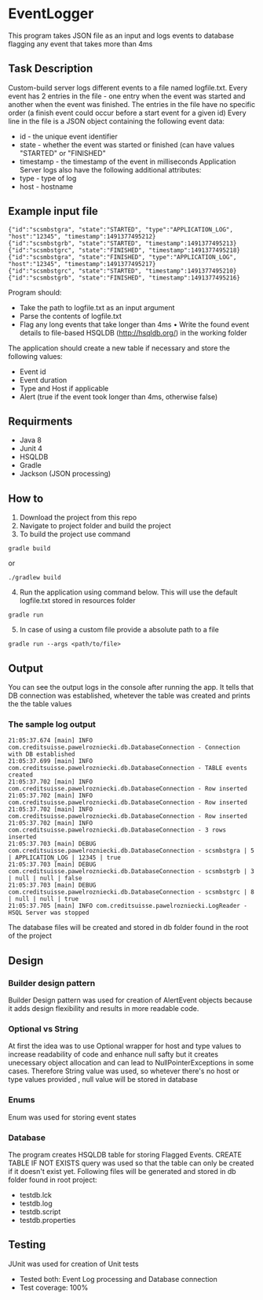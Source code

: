 # EventLogger
This program takes JSON file as an input and logs events to database flagging any event that takes more than 4ms 

## Task Description 
Custom-build server logs different events to a file named logfile.txt. Every event has 2 entries in the file - one
entry when the event was started and another when the event was finished. The entries in the file have no specific
order (a finish event could occur before a start event for a given id)
Every line in the file is a JSON object containing the following event data: 
* id - the unique event identifier
* state - whether the event was started or finished (can have values "STARTED" or "FINISHED"
* timestamp - the timestamp of the event in milliseconds
Application Server logs also have the following additional attributes:
* type - type of log
* host - hostname

## Example input file

```
{"id":"scsmbstgra", "state":"STARTED", "type":"APPLICATION_LOG", "host":"12345", "timestamp":1491377495212}
{"id":"scsmbstgrb", "state":"STARTED", "timestamp":1491377495213}
{"id":"scsmbstgrc", "state":"FINISHED", "timestamp":1491377495218}
{"id":"scsmbstgra", "state":"FINISHED", "type":"APPLICATION_LOG", "host":"12345", "timestamp":1491377495217}
{"id":"scsmbstgrc", "state":"STARTED", "timestamp":1491377495210}
{"id":"scsmbstgrb", "state":"FINISHED", "timestamp":1491377495216}
```

Program should:

* Take the path to logfile.txt as an input argument
* Parse the contents of logfile.txt
* Flag any long events that take longer than 4ms • Write the found event details to file-based HSQLDB (http://hsqldb.org/) in the working folder

The application should create a new table if necessary and store the following values:
*  Event id
* Event duration
* Type and Host if applicable
* Alert (true if the event took longer than 4ms, otherwise false)

## Requirments 
- Java 8
- Junit 4
- HSQLDB
- Gradle
- Jackson (JSON processing) 


## How to

1. Download the project from this repo
2. Navigate to project folder and build the project
3. To build the project use command
```
gradle build
```
or
```
./gradlew build
```
4. Run the application using command below. This will use the default logfile.txt stored in resources folder
```
gradle run
```

5. In case of using a custom file provide a absolute path to a file 
```
gradle run --args <path/to/file> 
```

## Output 

You can see the output logs in the console after running the app.  It tells that DB connection was established, whetever the table was created and  prints the the table values

### The sample log output

```
21:05:37.674 [main] INFO com.creditsuisse.pawelrozniecki.db.DatabaseConnection - Connection with DB established
21:05:37.699 [main] INFO com.creditsuisse.pawelrozniecki.db.DatabaseConnection - TABLE events created
21:05:37.702 [main] INFO com.creditsuisse.pawelrozniecki.db.DatabaseConnection - Row inserted
21:05:37.702 [main] INFO com.creditsuisse.pawelrozniecki.db.DatabaseConnection - Row inserted
21:05:37.702 [main] INFO com.creditsuisse.pawelrozniecki.db.DatabaseConnection - Row inserted
21:05:37.702 [main] INFO com.creditsuisse.pawelrozniecki.db.DatabaseConnection - 3 rows inserted
21:05:37.703 [main] DEBUG com.creditsuisse.pawelrozniecki.db.DatabaseConnection - scsmbstgra | 5 | APPLICATION_LOG | 12345 | true
21:05:37.703 [main] DEBUG com.creditsuisse.pawelrozniecki.db.DatabaseConnection - scsmbstgrb | 3 | null | null | false
21:05:37.703 [main] DEBUG com.creditsuisse.pawelrozniecki.db.DatabaseConnection - scsmbstgrc | 8 | null | null | true
21:05:37.705 [main] INFO com.creditsuisse.pawelrozniecki.LogReader - HSQL Server was stopped
```

The database files will be created and stored in db folder found in the root of the project



## Design

### Builder design pattern 
Builder Design pattern was used for creation of AlertEvent objects because it adds design flexibility and results in more readable code.

### Optional vs String 
At first the idea was to use Optional wrapper for host and type values to increase readability of code and enhance null safty but it creates unecessary object allocation and can lead to NullPointerExceptions in some cases. Therefore String value was used, so whetever there's no host or type values provided , null value will be stored in database

### Enums
Enum was used for storing event states

### Database

The program creates HSQLDB table for storing Flagged Events. CREATE TABLE IF NOT EXISTS query was used so that the table can only be created if it doesn't exist yet. Following files will be generated and stored in db folder found in root project: 
- testdb.lck
- testdb.log
- testdb.script
- testdb.properties 


## Testing

JUnit was used for creation of Unit tests

- Tested both: Event Log processing and Database connection
- Test coverage: 100%

